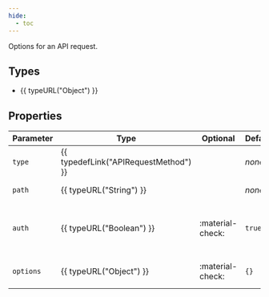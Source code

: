 ```yaml
---
hide:
  - toc
---
```


Options for an API request.

## Types

- {{ typeURL("Object") }}

## Properties

| Parameter | Type                                  | Optional         | Default | Description                                 |
|-----------|---------------------------------------|------------------|---------|---------------------------------------------|
| `type`    | {{ typedefLink("APIRequestMethod") }} |                  | *none*  | The request method                          |
| `path`    | {{ typeURL("String") }}               |                  | *none*  | The request endpoint                        |
| `auth`    | {{ typeURL("Boolean") }}              | :material-check: | `true`  | If the endpoint requires authorization keys |
| `options` | {{ typeURL("Object") }}               | :material-check: | `{}`    | Extra header request options                |
